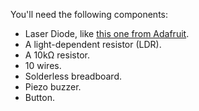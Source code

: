 You'll need the following components:

* Laser Diode, like [this one from Adafruit](http://www.adafruit.com/products/1054).
* A light-dependent resistor (LDR).
* A 10k&Omega; resistor.
* 10 wires.
* Solderless breadboard.
* Piezo buzzer.
* Button.
